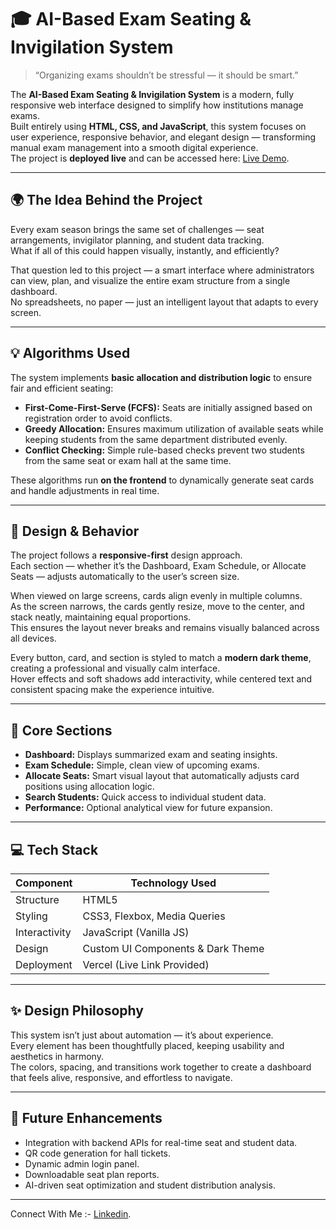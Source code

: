 # 🎓 AI-Based Exam Seating & Invigilation System

> “Organizing exams shouldn’t be stressful — it should be smart.”  

The **AI-Based Exam Seating & Invigilation System** is a modern, fully responsive web interface designed to simplify how institutions manage exams.  
Built entirely using **HTML, CSS, and JavaScript**, this system focuses on user experience, responsive behavior, and elegant design — transforming manual exam management into a smooth digital experience.  
The project is **deployed live** and can be accessed here: [Live Demo](https://ai-based-exam-seating-invigilation.vercel.app/).

---

## 🌍 The Idea Behind the Project

Every exam season brings the same set of challenges — seat arrangements, invigilator planning, and student data tracking.  
What if all of this could happen visually, instantly, and efficiently?  

That question led to this project — a smart interface where administrators can view, plan, and visualize the entire exam structure from a single dashboard.  
No spreadsheets, no paper — just an intelligent layout that adapts to every screen.

---

## 💡 Algorithms Used

The system implements **basic allocation and distribution logic** to ensure fair and efficient seating:

- **First-Come-First-Serve (FCFS):** Seats are initially assigned based on registration order to avoid conflicts.  
- **Greedy Allocation:** Ensures maximum utilization of available seats while keeping students from the same department distributed evenly.  
- **Conflict Checking:** Simple rule-based checks prevent two students from the same seat or exam hall at the same time.  

These algorithms run **on the frontend** to dynamically generate seat cards and handle adjustments in real time.

---

## 💫 Design & Behavior

The project follows a **responsive-first** design approach.  
Each section — whether it’s the Dashboard, Exam Schedule, or Allocate Seats — adjusts automatically to the user’s screen size.  

When viewed on large screens, cards align evenly in multiple columns.  
As the screen narrows, the cards gently resize, move to the center, and stack neatly, maintaining equal proportions.  
This ensures the layout never breaks and remains visually balanced across all devices.

Every button, card, and section is styled to match a **modern dark theme**, creating a professional and visually calm interface.  
Hover effects and soft shadows add interactivity, while centered text and consistent spacing make the experience intuitive.

---

## 🧩 Core Sections

- **Dashboard:** Displays summarized exam and seating insights.  
- **Exam Schedule:** Simple, clean view of upcoming exams.  
- **Allocate Seats:** Smart visual layout that automatically adjusts card positions using allocation logic.  
- **Search Students:** Quick access to individual student data.  
- **Performance:** Optional analytical view for future expansion.  

---

## 💻 Tech Stack

| Component | Technology Used |
|------------|----------------|
| Structure | HTML5 |
| Styling | CSS3, Flexbox, Media Queries |
| Interactivity | JavaScript (Vanilla JS) |
| Design | Custom UI Components & Dark Theme |
| Deployment | Vercel (Live Link Provided) |

---

## ✨ Design Philosophy

This system isn’t just about automation — it’s about experience.  
Every element has been thoughtfully placed, keeping usability and aesthetics in harmony.  
The colors, spacing, and transitions work together to create a dashboard that feels alive, responsive, and effortless to navigate.

---

## 🌟 Future Enhancements

- Integration with backend APIs for real-time seat and student data.  
- QR code generation for hall tickets.  
- Dynamic admin login panel.  
- Downloadable seat plan reports.  
- AI-driven seat optimization and student distribution analysis.  

---

Connect With Me :- [Linkedin](https://www.linkedin.com/in/shreya-wani).